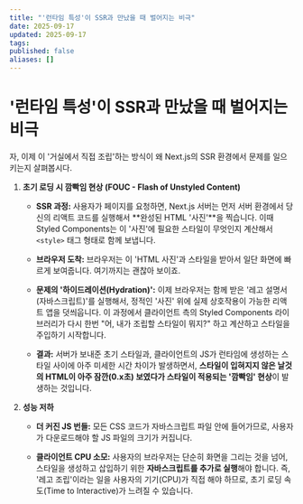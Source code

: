 ```yaml
---
title: "'런타임 특성'이 SSR과 만났을 때 벌어지는 비극"
date: 2025-09-17
updated: 2025-09-17
tags:
published: false
aliases: []
---
```

# '런타임 특성'이 SSR과 만났을 때 벌어지는 비극

자, 이제 이 '거실에서 직접 조립'하는 방식이 왜 Next.js의 SSR 환경에서 문제를 일으키는지 살펴봅시다.

1. **초기 로딩 시 깜빡임 현상 (FOUC - Flash of Unstyled Content)**
    
    - **SSR 과정:** 사용자가 페이지를 요청하면, Next.js 서버는 먼저 서버 환경에서 당신의 리액트 코드를 실행해서 **완성된 HTML '사진'**을 찍습니다. 이때 Styled Components는 이 '사진'에 필요한 스타일이 무엇인지 계산해서 `<style>` 태그 형태로 함께 보냅니다.
        
    - **브라우저 도착:** 브라우저는 이 'HTML 사진'과 스타일을 받아서 일단 화면에 빠르게 보여줍니다. 여기까지는 괜찮아 보이죠.
        
    - **문제의 '하이드레이션(Hydration)':** 이제 브라우저는 함께 받은 '레고 설명서(자바스크립트)'를 실행해서, 정적인 '사진' 위에 실제 상호작용이 가능한 리액트 앱을 덧씌웁니다. 이 과정에서 클라이언트 측의 Styled Components 라이브러리가 다시 한번 "어, 내가 조립할 스타일이 뭐지?" 하고 계산하고 스타일을 주입하기 시작합니다.
        
    - **결과:** 서버가 보내준 초기 스타일과, 클라이언트의 JS가 런타임에 생성하는 스타일 사이에 아주 미세한 시간 차이가 발생하면서, **스타일이 입혀지지 않은 날것의 HTML이 아주 잠깐(0.x초) 보였다가 스타일이 적용되는 '깜빡임' 현상**이 발생하는 것입니다.
        
2. **성능 저하**
    
    - **더 커진 JS 번들:** 모든 CSS 코드가 자바스크립트 파일 안에 들어가므로, 사용자가 다운로드해야 할 JS 파일의 크기가 커집니다.
        
    - **클라이언트 CPU 소모:** 사용자의 브라우저는 단순히 화면을 그리는 것을 넘어, 스타일을 생성하고 삽입하기 위한 **자바스크립트를 추가로 실행**해야 합니다. 즉, '레고 조립'이라는 일을 사용자의 기기(CPU)가 직접 해야 하므로, 초기 로딩 속도(Time to Interactive)가 느려질 수 있습니다.